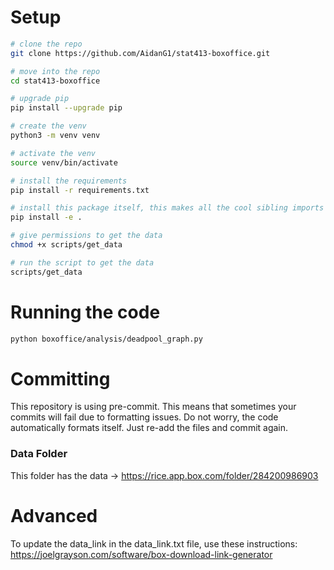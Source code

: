 # Setup
```bash
# clone the repo
git clone https://github.com/AidanG1/stat413-boxoffice.git

# move into the repo
cd stat413-boxoffice

# upgrade pip
pip install --upgrade pip

# create the venv
python3 -m venv venv

# activate the venv
source venv/bin/activate

# install the requirements
pip install -r requirements.txt

# install this package itself, this makes all the cool sibling imports work nicely
pip install -e .

# give permissions to get the data
chmod +x scripts/get_data

# run the script to get the data
scripts/get_data
```

# Running the code
```bash
python boxoffice/analysis/deadpool_graph.py
```

# Committing
This repository is using pre-commit. This means that sometimes your commits will fail due to formatting issues. Do not worry, the code automatically formats itself. Just re-add the files and commit again.

### Data Folder
This folder has the data -> https://rice.app.box.com/folder/284200986903

# Advanced
To update the data_link in the data_link.txt file, use these instructions: https://joelgrayson.com/software/box-download-link-generator

